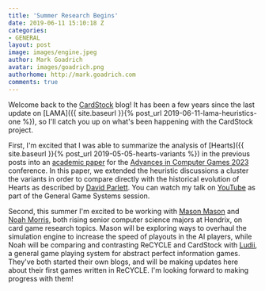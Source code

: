 ```yaml
---
title: 'Summer Research Begins'
date: 2019-06-11 15:10:18 Z
categories:
- GENERAL
layout: post
image: images/engine.jpeg
author: Mark Goadrich
avatar: images/goadrich.png
authorhome: http://mark.goadrich.com
comments: true
---
```

Welcome back to the [CardStock](http://github.com/mgoadric/cardstock) blog! It has been a few years since the last update on [LAMA]({{ site.baseurl }}{% post_url 2019-06-11-lama-heuristics-one %}), so I'll catch you up on what's been happening with the CardStock project.

First, I'm excited that I was able to summarize the analysis of [Hearts]({{ site.baseurl }}{% post_url 2019-05-05-hearts-variants %}) in the previous posts into an [academic paper](https://dl.acm.org/doi/abs/10.1007/978-3-031-11488-5_22) for the [Advances in Computer Games 2023](https://icga.org/?page_id=3328) conference.  In this paper, we extended the heuristic discussions a cluster the variants in order to compare directly with the historical evolution of Hearts as described by [David Parlett](https://www.amazon.com/History-Card-Games-David-Parlett/dp/019282905X). You can watch my talk on [YouTube](https://youtu.be/OgupRMyHB9A?t=2896) as part of the General Game Systems session.

Second, this summer I'm excited to be working with [Mason Mason](https://mason-t-demond.github.io/blog/) and [Noah Morris](https://brimstonetrader.github.io/blog/), both rising senior computer science majors at Hendrix, on card game research topics. Mason will be exploring ways to overhaul the simulation engine to increase the speed of playouts in the AI players, while Noah will be comparing and contrasting ReCYCLE and CardStock with [Ludii](https://ludii.games/), a general game playing system for abstract perfect information games. They've both started their own blogs, and will be making updates here about their first games written in ReCYCLE. I'm looking forward to making progress with them!